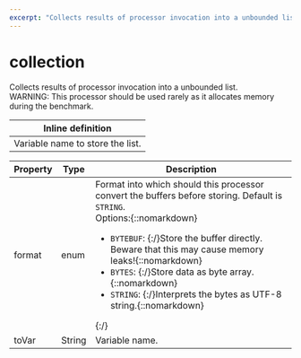 ```yaml
---
excerpt: "Collects results of processor invocation into a unbounded list. "
---
```

# collection

Collects results of processor invocation into a unbounded list. <br> WARNING: This processor should be used rarely as it allocates memory during the benchmark.

| Inline definition |
| -------- |
| Variable name to store the list. |


| Property | Type | Description |
| ------- | ------- | -------- |
| format | enum | Format into which should this processor convert the buffers before storing. Default is <code>STRING</code>.<br>Options:{::nomarkdown}<ul><li><code>BYTEBUF</code>: {:/}Store the buffer directly. Beware that this may cause memory leaks!{::nomarkdown}</li><li><code>BYTES</code>: {:/}Store data as byte array.{::nomarkdown}</li><li><code>STRING</code>: {:/}Interprets the bytes as UTF-8 string.{::nomarkdown}</li></ul>{:/} |
| toVar | String | Variable name. |

